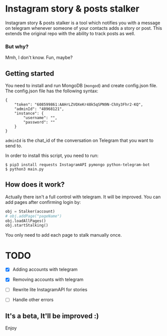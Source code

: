 # Instagram story & posts stalker

Instagram story & posts stalker is a tool which notifies you with a message on telegram whenever someone of your contacts adds a story or post.
This extends the original repo with the ability to track posts as well.
### But why?
Mmh, I don't know. Fun, maybe?

## Getting started
You need to install and run MongoDB (`mongod`) and create config.json file.
The config.json file has the following syntax:
```
{
    "token": "608599861:AAHrLZVOXeKr48k5qSPN9N-ChXy3Fhr2-KQ",
    "adminId": "48968121",
    "instance": {
        "username": "",
        "password": ""
    }
}
```
`adminId` is the chat_id of the conversation on Telegram that you want to send to.

In order to install this script, you need to run:
```
$ pip3 install requests InstagramAPI pymongo python-telegram-bot
$ python3 main.py
```

## How does it work?
Actually there isn't a full control with telegram. It will be improved.
You can add pages after confirming login by:
```python
obj = Stalker(account)
# obj.addPage("pageName")
obj.loadAllPages()
obj.startStalking()
```
You only need to add each page to stalk manually once.

# TODO

- [x] Adding accounts with telegram
- [x] Removing accounts with telegram
- [ ] Rewrite lite InstagramAPI for stories
- [ ] Handle other errors


## It's a beta, It'll be improved :)
Enjoy
